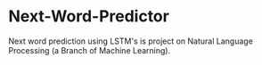 # Next-Word-Predictor
Next word prediction using LSTM's is project on Natural Language Processing (a Branch of Machine Learning).

